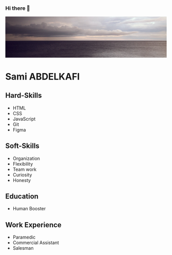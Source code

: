 ### Hi there 👋


![alt text](Sea.jpg)


# Sami ABDELKAFI

## Hard-Skills

- HTML
- CSS
- JavaScript
- Git
- Figma

## Soft-Skills

- Organization
- Flexibility
- Team work
- Curiosity
- Honesty

## Education

- Human Booster

## Work Experience

- Paramedic
- Commercial Assistant
- Salesman

<!--
**sami-aak/sami-aak** is a ✨ _special_ ✨ repository because its `README.md` (this file) appears on your GitHub profile.

Here are some ideas to get you started:

- 🔭 I’m currently working on ...
- 🌱 I’m currently learning ...
- 👯 I’m looking to collaborate on ...
- 🤔 I’m looking for help with ...
- 💬 Ask me about ...
- 📫 How to reach me: ...
- 😄 Pronouns: ...
- ⚡ Fun fact: ...
-->
